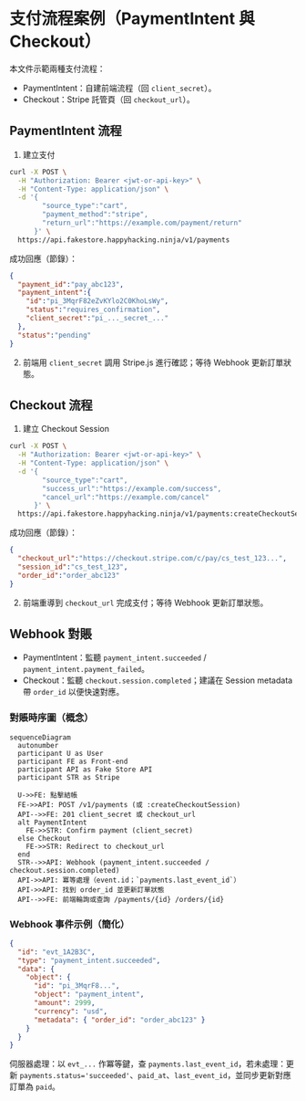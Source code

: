 # 支付流程案例（PaymentIntent 與 Checkout）

本文件示範兩種支付流程：
- PaymentIntent：自建前端流程（回 `client_secret`）。
- Checkout：Stripe 託管頁（回 `checkout_url`）。

## PaymentIntent 流程

1) 建立支付
```bash
curl -X POST \
  -H "Authorization: Bearer <jwt-or-api-key>" \
  -H "Content-Type: application/json" \
  -d '{
        "source_type":"cart",
        "payment_method":"stripe",
        "return_url":"https://example.com/payment/return"
      }' \
  https://api.fakestore.happyhacking.ninja/v1/payments
```

成功回應（節錄）：
```json
{
  "payment_id":"pay_abc123",
  "payment_intent":{
    "id":"pi_3MqrF82eZvKYlo2C0KhoLsWy",
    "status":"requires_confirmation",
    "client_secret":"pi_..._secret_..."
  },
  "status":"pending"
}
```

2) 前端用 `client_secret` 調用 Stripe.js 進行確認；等待 Webhook 更新訂單狀態。

## Checkout 流程

1) 建立 Checkout Session
```bash
curl -X POST \
  -H "Authorization: Bearer <jwt-or-api-key>" \
  -H "Content-Type: application/json" \
  -d '{
        "source_type":"cart",
        "success_url":"https://example.com/success",
        "cancel_url":"https://example.com/cancel"
      }' \
  https://api.fakestore.happyhacking.ninja/v1/payments:createCheckoutSession
```

成功回應（節錄）：
```json
{
  "checkout_url":"https://checkout.stripe.com/c/pay/cs_test_123...",
  "session_id":"cs_test_123",
  "order_id":"order_abc123"
}
```

2) 前端重導到 `checkout_url` 完成支付；等待 Webhook 更新訂單狀態。

## Webhook 對賬
- PaymentIntent：監聽 `payment_intent.succeeded` / `payment_intent.payment_failed`。
- Checkout：監聽 `checkout.session.completed`；建議在 Session metadata 帶 `order_id` 以便快速對應。

### 對賬時序圖（概念）

```mermaid
sequenceDiagram
  autonumber
  participant U as User
  participant FE as Front-end
  participant API as Fake Store API
  participant STR as Stripe

  U->>FE: 點擊結帳
  FE->>API: POST /v1/payments (或 :createCheckoutSession)
  API-->>FE: 201 client_secret 或 checkout_url
  alt PaymentIntent
    FE->>STR: Confirm payment (client_secret)
  else Checkout
    FE->>STR: Redirect to checkout_url
  end
  STR-->>API: Webhook (payment_intent.succeeded / checkout.session.completed)
  API->>API: 冪等處理（event.id；`payments.last_event_id`）
  API->>API: 找到 order_id 並更新訂單狀態
  API-->>FE: 前端輪詢或查詢 /payments/{id} /orders/{id}
```

### Webhook 事件示例（簡化）

```json
{
  "id": "evt_1A2B3C",
  "type": "payment_intent.succeeded",
  "data": {
    "object": {
      "id": "pi_3MqrF8...",
      "object": "payment_intent",
      "amount": 2999,
      "currency": "usd",
      "metadata": { "order_id": "order_abc123" }
    }
  }
}
```

伺服器處理：以 `evt_...` 作冪等鍵，查 `payments.last_event_id`，若未處理：更新 `payments.status='succeeded'`、`paid_at`、`last_event_id`，並同步更新對應訂單為 `paid`。
